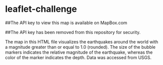 # leaflet-challenge

##The API key to view this map is available on MapBox.com

##The API key has been removed from this repository for security.

The map in this HTML file visualizes the earthquakes around the world with a magnitude greater than or equal to 1.0 (rounded). The size of the bubble markers indicates the relative magnitude of the earthquake, whereas the color of the marker indicates the depth. Data was accessed from USGS.
